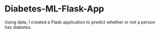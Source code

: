 # Diabetes-ML-Flask-App
Using data, I created a Flask application to predict whether or not a person has diabetes. 
